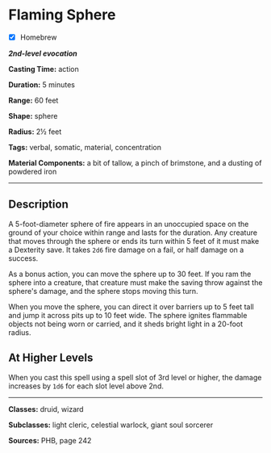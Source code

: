 # Flaming Sphere

- [x] Homebrew

***2nd-level evocation***

**Casting Time:** action

**Duration:** 5 minutes

**Range:** 60 feet

**Shape:** sphere

**Radius:** 2½ feet

**Tags:** verbal, somatic, material, concentration

**Material Components:** a bit of tallow, a pinch of brimstone, and a dusting of powdered iron

---

## Description
A 5-foot-diameter sphere of fire appears in an unoccupied space on the ground of your choice within range and lasts for the duration. Any creature that moves through the sphere or ends its turn within 5 feet of it must make a Dexterity save. It takes `2d6` fire damage on a fail, or half damage on a success.

As a bonus action, you can move the sphere up to 30 feet. If you ram the sphere into a creature, that creature must make the saving throw against the sphere's damage, and the sphere stops moving this turn.

When you move the sphere, you can direct it over barriers up to 5 feet tall and jump it across pits up to 10 feet wide. The sphere ignites flammable objects not being worn or carried, and it sheds bright light in a 20-foot radius.

## At Higher Levels
When you cast this spell using a spell slot of 3rd level or higher, the damage increases by `1d6` for each slot level above 2nd.

---

**Classes:** druid, wizard

**Subclasses:** light cleric, celestial warlock, giant soul sorcerer

**Sources:** PHB, page 242
